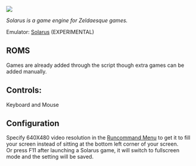 ![](https://gitlab.com/solarus-games/solarus-design/-/raw/master/emulationstation_art/carbon/theme/art/system.svg)


_Solarus is a game engine for Zeldaesque games._

Emulator: [Solarus](http://www.solarus-games.org/) (EXPERIMENTAL)

## ROMS

Games are already added through the script though extra games can be added manually. 

## Controls:

Keyboard and Mouse

## Configuration

Specify 640X480 video resolution in the [Runcommand Menu](Runcommand) to get it to fill your screen instead of sitting at the bottom left corner of your screen.  
Or press F11 after launching a Solarus game, it will switch to fullscreen mode and the setting will be saved.